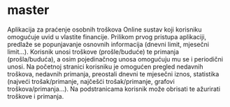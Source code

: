 # master
Aplikacija za praćenje osobnih troškova
Online sustav koji korisniku omogućuje uvid u vlastite financije. Prilikom prvog pristupa aplikaciji, predlaže se popunjavanje osnovnih informacija (dnevni limit, mjesečni limit...). Korisnik unosi troškove (prošle/buduće) te primanja (prošla/buduća), a osim pojedinačnog unosa omogućuju mu se i periodični unosi. Na početnoj stranici korisniku je omogućen pregled nedavnih troškova, nedavnih primanja, preostali dnevni te mjesečni iznos, statistika (najveći trošak/primanje, najčešći trošak/primanje, grafovi troškova/primanja...). Na podstranicama korisnik može obrisati te ažurirati troškove i primanja.
